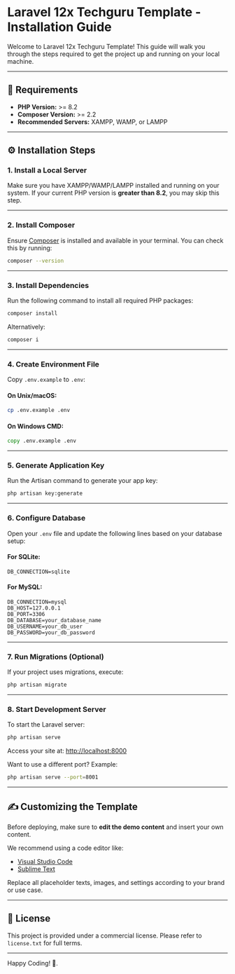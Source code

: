 # Laravel 12x Techguru Template - Installation Guide

Welcome to Laravel 12x Techguru Template! This guide will walk you through the steps required to get the project up and running on your local machine.

---

## 🧰 Requirements

- **PHP Version:** >= 8.2
- **Composer Version:** >= 2.2
- **Recommended Servers:** XAMPP, WAMP, or LAMPP

---

## ⚙️ Installation Steps

### 1. Install a Local Server

Make sure you have XAMPP/WAMP/LAMPP installed and running on your system. If your current PHP version is **greater than 8.2**, you may skip this step.

---

### 2. Install Composer

Ensure [Composer](https://getcomposer.org/) is installed and available in your terminal. You can check this by running:

```bash
composer --version
```

---

### 3. Install Dependencies

Run the following command to install all required PHP packages:

```bash
composer install
```

Alternatively:

```bash
composer i
```

---

### 4. Create Environment File

Copy `.env.example` to `.env`:

#### On Unix/macOS:

```bash
cp .env.example .env
```

#### On Windows CMD:

```cmd
copy .env.example .env
```

---

### 5. Generate Application Key

Run the Artisan command to generate your app key:

```bash
php artisan key:generate
```

---

### 6. Configure Database

Open your `.env` file and update the following lines based on your database setup:

#### For SQLite:
```env
DB_CONNECTION=sqlite
```

#### For MySQL:
```env
DB_CONNECTION=mysql
DB_HOST=127.0.0.1
DB_PORT=3306
DB_DATABASE=your_database_name
DB_USERNAME=your_db_user
DB_PASSWORD=your_db_password
```

---

### 7. Run Migrations (Optional)

If your project uses migrations, execute:

```bash
php artisan migrate
```

---

### 8. Start Development Server

To start the Laravel server:

```bash
php artisan serve
```

Access your site at: [http://localhost:8000](http://localhost:8000)

Want to use a different port? Example:

```bash
php artisan serve --port=8001
```

---

## ✍️ Customizing the Template

Before deploying, make sure to **edit the demo content** and insert your own content.

We recommend using a code editor like:

- [Visual Studio Code](https://code.visualstudio.com/)
- [Sublime Text](https://www.sublimetext.com/)

Replace all placeholder texts, images, and settings according to your brand or use case.

---

## 📄 License

This project is provided under a commercial license. Please refer to `license.txt` for full terms.

---

Happy Coding! 🚀.